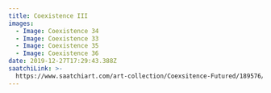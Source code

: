 ```yaml
---
title: Coexistence III
images:
  - Image: Coexistence 34
  - Image: Coexistence 33
  - Image: Coexistence 35
  - Image: Coexistence 36
date: 2019-12-27T17:29:43.388Z
saatchiLink: >-
  https://www.saatchiart.com/art-collection/Coexsitence-Futured/189576/232626/view
---
```


